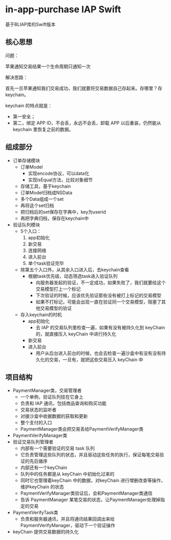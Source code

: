 # in-app-purchase IAP Swift

基于BLIAP库的Swift版本

## 核心思想

问题：

苹果通知交易结果一个生命周期只通知一次

解决思路：

首先一旦苹果通知我们交易成功，我们就要将交易数据自己存起来。存哪里？存keychain。

keychain 的特点就是：

* 第一安全；
* 第二，绑定 APP ID，不会丢，永远不会丢，卸载 APP 以后重装，仍然能从 keychain 里恢复之前的数据。

## 组成部分

* 订单存储模块
  * 订单Model
    * 实现encode协议，可以data化
    * 实现isEqual方法，比较对象细节
  * 存储工具，基于keychain
  * 订单Model归档成NSData
  * 多个Data组成一个set
  * 再将这个set归档
  * 把归档后的set保存在字典中，key为userid
  * 再把字典归档，保存在keychain中
* 验证队列模块
  * 5个入口：
    1. app初始化
    2. 新交易
    3. 连接网络
    4. 进入前台
    5. 单个task验证完毕
  * 除第五个入口外，从其余入口进入后，去keychain查看
    * 根据task优先级，动态筛选task进入验证队列
      * 向服务器发起的验证，不一定成功，如果失败了，我们就要给这个交易模型打上一个标记
      * 下次验证的时候，应该优先验证那些没有被打上标记的交易模型
      * 如果不打标记，可能会出现一直在验证同一个交易模型，阻塞了其他交易模型的验证
  * 存入keychain的时机
    * app初始化
      * 去 IAP 的交易队列里检查一遍，如果有没有被持久化到 keyChain 的，就直接压入 keyChain 中进行持久化
    * 新交易
    * 进入前台
      * 用户从后台进入前台的时候，也会去检查一遍沙盒中有没有没有持久化的交易，一旦有，就把这些交易压入 keyChain 中

## 项目结构

* PaymentManager类，交易管理者
  * 一个单例，验证队列挂在它身上
  * 负责和 IAP 通讯，包括商品查询和购买功能
  * 交易状态的监听者
  * 对接沙盒中收据数据的获取和更新
  * 整个支付的入口
  * PaymentManager类会把交易丢给PaymentVerifyManager类
* PaymentVerifyManager类
* 验证交易队列管理者
  * 内部有一个需要验证的交易 task 队列
  * 它负责管理这些队列的状态，并且驱动这些任务的执行，保证每笔交易验证的先后循序  
  * 内部还有一个keyChain
  * 队列中的任务都是从 keyChain 中初始化过来的
  * 同时它也管理着keyChain 中的数据，对keyChain 进行增删改查等操作，维护keyChain 的状态
  * PaymentVerifyManager类验证后，会和PaymentManager类通信
  * 告诉 PaymentManager 某笔交易的状态，让PaymentManager处理掉指定的交易
* PaymentVerifyTask类
  * 负责和服务器通讯，并且将通讯结果回调出来给 PaymentVerifyManager，驱动下一个验证操作
* keyChain 提供交易数据的持久化
